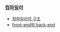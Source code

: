### [컴파일러](http://blog.seulgi.kim/search/label/compiler)
* [컴파일러의 구조](http://blog.seulgi.kim/2014/11/compiler-structure.html)
* [front-end와 back-end](http://blog.seulgi.kim/2014/11/compiler-structure-front-end-back-end.html)
